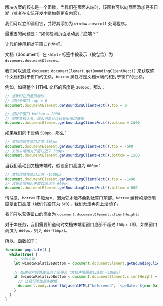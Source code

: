 解决方案的核心是一个函数，当我们在页面末端时，该函数可以向页面添加更多日期（或者在实际开发中是加载更多内容）。

我们可以立即调用它，并将其添加为 `window.onscroll` 处理程序。

最重要的问题是：“如何检测页面滚动到了底端？”

让我们使用相对于窗口的坐标。

文档（document）在 `<html>` 标签中被表示（被包含）为 `document.documentElement`。

我们可以通过 `document.documentElement.getBoundingClientRect()` 来获取整个文档相对于窗口的坐标。`bottom` 属性将是文档末端的相对于窗口的坐标。

例如，如果整个 HTML 文档的高度是 `2000px`，那么：

```js
// 当我们在页面顶端时
// 相对于窗口 top = 0
document.documentElement.getBoundingClientRect().top = 0

// 相对于窗口 bottom = 2000
// 如果文档太长，那么可能会远远超出窗口底部
document.documentElement.getBoundingClientRect().bottom = 2000
```

如果我们向下滚动 `500px`，那么：

```js
// 文档顶端在窗口之方 500px
document.documentElement.getBoundingClientRect().top = -500
// 文档末端相对于窗口近了 500px
document.documentElement.getBoundingClientRect().bottom = 1500
```

当我们滚动到文档末端时，假设窗口高度为 `600px`：


```js
// 文档顶端在窗口上方 -1400px
document.documentElement.getBoundingClientRect().top = -1400
// 文档末端相对于窗口坐标为 600px
document.documentElement.getBoundingClientRect().bottom = 600
```

请注意，`bottom` 不能为 `0`，因为它永远不会到达窗口顶部。`bottom` 坐标的最低限度是窗口高度（我们假设其为 `600`），我们无法再向上滚动了。

我们可以获得窗口的高度为 `document.documentElement.clientHeight`。

对于本任务，我们需要知道何时文档末端距窗口底部不超过 `100px`（即，如果窗口高度为 `600px`，则为 `600-700px`）。

所以，函数如下：

```js
function populate() {
  while(true) {
    // 文档末端
    let windowRelativeBottom = document.documentElement.getBoundingClientRect().bottom;

    // 如果用户将页面滚动了足够远（文档末端距窗口底部 <100px）
    if (windowRelativeBottom < document.documentElement.clientHeight + 100) {
      // 让我们添加更多数据
      document.body.insertAdjacentHTML("beforeend", `<p>Date: ${new Date()}</p>`);
    }
  }
}
```
